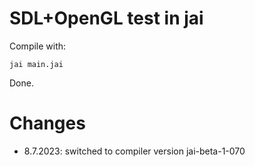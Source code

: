 # SDL+OpenGL test in jai

Compile with:
```
jai main.jai
```
Done.

# Changes
- 8.7.2023: switched to compiler version jai-beta-1-070

